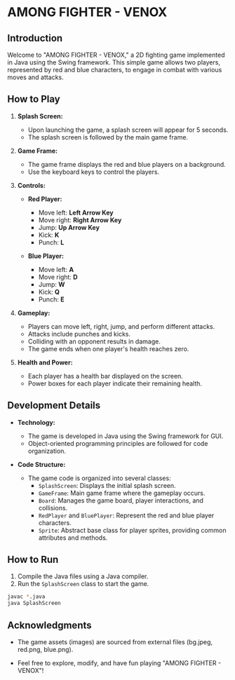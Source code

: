 # AMONG FIGHTER - VENOX

## Introduction

Welcome to "AMONG FIGHTER - VENOX," a 2D fighting game implemented in Java using the Swing framework. This simple game allows two players, represented by red and blue characters, to engage in combat with various moves and attacks.

## How to Play

1. **Splash Screen:**
   - Upon launching the game, a splash screen will appear for 5 seconds.
   - The splash screen is followed by the main game frame.

2. **Game Frame:**
   - The game frame displays the red and blue players on a background.
   - Use the keyboard keys to control the players.

3. **Controls:**
   - **Red Player:**
     - Move left: **Left Arrow Key**
     - Move right: **Right Arrow Key**
     - Jump: **Up Arrow Key**
     - Kick: **K**
     - Punch: **L**

   - **Blue Player:**
     - Move left: **A**
     - Move right: **D**
     - Jump: **W**
     - Kick: **Q**
     - Punch: **E**

4. **Gameplay:**
   - Players can move left, right, jump, and perform different attacks.
   - Attacks include punches and kicks.
   - Colliding with an opponent results in damage.
   - The game ends when one player's health reaches zero.

5. **Health and Power:**
   - Each player has a health bar displayed on the screen.
   - Power boxes for each player indicate their remaining health.

## Development Details

- **Technology:**
  - The game is developed in Java using the Swing framework for GUI.
  - Object-oriented programming principles are followed for code organization.

- **Code Structure:**
  - The game code is organized into several classes:
    - `SplashScreen`: Displays the initial splash screen.
    - `GameFrame`: Main game frame where the gameplay occurs.
    - `Board`: Manages the game board, player interactions, and collisions.
    - `RedPlayer` and `BluePlayer`: Represent the red and blue player characters.
    - `Sprite`: Abstract base class for player sprites, providing common attributes and methods.

## How to Run

1. Compile the Java files using a Java compiler.
2. Run the `SplashScreen` class to start the game.

```bash
javac *.java
java SplashScreen
```


## Acknowledgments

 - The game assets (images) are sourced from external files (bg.jpeg, red.png, blue.png).

 - Feel free to explore, modify, and have fun playing "AMONG FIGHTER - VENOX"!